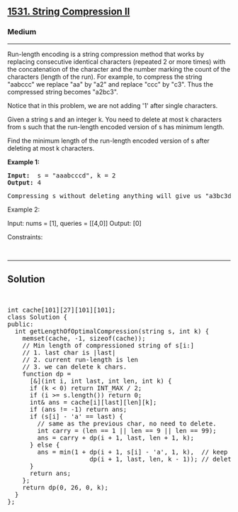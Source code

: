 
<h2><a href="https://leetcode.com/problems/string-compression-ii/description/">1531. String Compression II</a></h2>
<h3>Medium</h3>
<hr>
<div><p>
Run-length encoding is a string compression method that works by replacing consecutive identical characters (repeated 2 or more times) with the concatenation of the character and the number marking the count of the characters (length of the run). For example, to compress the string "aabccc" we replace "aa" by "a2" and replace "ccc" by "c3". Thus the compressed string becomes "a2bc3".

Notice that in this problem, we are not adding '1' after single characters.

Given a string s and an integer k. You need to delete at most k characters from s such that the run-length encoded version of s has minimum length.

Find the minimum length of the run-length encoded version of s after deleting at most k characters.
  </p>


<p><strong>Example 1:</strong></p>
<pre><strong>Input:</strong>  s = "aaabcccd", k = 2
<strong>Output:</strong> 4
</pre>
<pre>
Compressing s without deleting anything will give us "a3bc3d" of length 6. Deleting any of the characters 'a' or 'c' would at most decrease the length of the compressed string to 5, for instance delete 2 'a' then we will have s = "abcccd" which compressed is abc3d. Therefore, the optimal way is to delete 'b' and 'd', then the compressed version of s will be "a3c3" of length 4.  </pre>
  
Example 2:

Input: nums = [1], queries = [[4,0]]
Output: [0]
 

Constraints:
<pre>

</pre>
<hr>
 <h2><strong><b>Solution</b></strong></h2>
 <br>
 <pre>
int cache[101][27][101][101];
class Solution {
public:
  int getLengthOfOptimalCompression(string s, int k) {    
    memset(cache, -1, sizeof(cache));
    // Min length of compressioned string of s[i:]    
    // 1. last char is |last|
    // 2. current run-length is len
    // 3. we can delete k chars.
    function<int(int, int, int, int)> dp = 
      [&](int i, int last, int len, int k) {
      if (k < 0) return INT_MAX / 2;
      if (i >= s.length()) return 0;      
      int& ans = cache[i][last][len][k];
      if (ans != -1) return ans;
      if (s[i] - 'a' == last) { 
        // same as the previous char, no need to delete.
        int carry = (len == 1 || len == 9 || len == 99);
        ans = carry + dp(i + 1, last, len + 1, k);
      } else {
        ans = min(1 + dp(i + 1, s[i] - 'a', 1, k),  // keep s[i]
                      dp(i + 1, last, len, k - 1)); // delete s[i]
      }
      return ans;
    };
    return dp(0, 26, 0, k);
  }
}; </pre>


